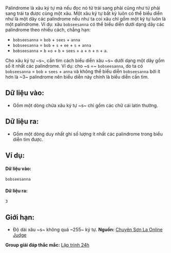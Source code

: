 Palindrome là xâu ký tự mà nếu đọc nó từ trái sang phải cũng như từ phải sang trái ta được cùng một xâu. Một xâu ký tự bất kỳ luôn có thể biểu diễn như là một dãy các palindrome nếu như ta coi xâu chỉ gồm một ký tự luôn là một palindrome. Ví dụ: xâu `bobseesanna` có thể biểu diễn dưới dạng dãy các palindrome theo nhiều cách, chẳng hạn:
- `bobseesanna` = `bob` + `sees` + `anna`
- `bobseesanna` = `bob` + `s` + `ee` + `s` + `anna`
- `bobseesanna` = `b` +`o` + `b` + `sees` + `a` + `n` + `n` + `a`.

Cho xâu ký tự ~s~, cần tìm cách biểu diễn xâu ~s~ dưới dạng một dãy gồm số ít nhất các palindrome. Ví dụ: cho ~s =~ `bobseesanna`, do ta có `bobseesanna` = `bob` + `sees` + `anna` và không thể biểu diễn `bobseesanna` bởi ít hơn là ~3~ palindrome nên biểu diễn này chính là biểu diễn cần tìm.

## Dữ liệu vào:
- Gồm một dòng chứa xâu ký tự ~s~ chỉ gồm các chữ cái latin thường.

## Dữ liệu ra:
- Gồm một dòng duy nhất ghi số lượng ít nhất các palindrome trong biểu diễn tìm được.

## Ví dụ:
#### Dữ liệu vào:
```
bobseesanna
```

#### Dữ liệu ra:
```
3
```

## Giới hạn:
- Độ dài xâu ~s~ không quá ~255~ ký tự.
**Nguồn:** [Chuyên Sơn La Online Judge](http://csloj.ddns.net/)

**Group giải đáp thắc mắc:** [Lập trình 24h](https://www.facebook.com/groups/1386904321519984)